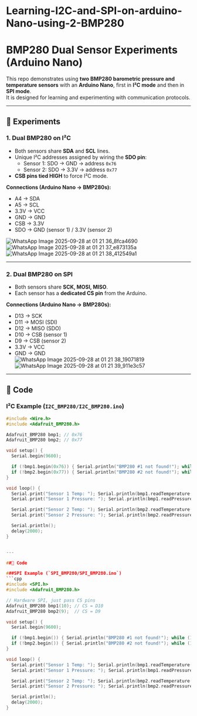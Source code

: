 # Learning-I2C-and-SPI-on-arduino-Nano-using-2-BMP280

# BMP280 Dual Sensor Experiments (Arduino Nano)

This repo demonstrates using **two BMP280 barometric pressure and temperature sensors** with an **Arduino Nano**, first in **I²C mode** and then in **SPI mode**.  
It is designed for learning and experimenting with communication protocols.

---

## 🧪 Experiments

### 1. Dual BMP280 on I²C
- Both sensors share **SDA** and **SCL** lines.  
- Unique I²C addresses assigned by wiring the **SDO pin**:
  - Sensor 1: SDO → GND → address `0x76`  
  - Sensor 2: SDO → 3.3V → address `0x77`  
- **CSB pins tied HIGH** to force I²C mode.  

**Connections (Arduino Nano → BMP280s):**
- A4 → SDA  
- A5 → SCL  
- 3.3V → VCC  
- GND → GND  
- CSB → 3.3V  
- SDO → GND (sensor 1) / 3.3V (sensor 2)  


![WhatsApp Image 2025-09-28 at 01 21 36_8fca4690](https://github.com/user-attachments/assets/071b3b22-31a9-4113-9103-9b86ce5ffaa1)
![WhatsApp Image 2025-09-28 at 01 21 37_e873135a](https://github.com/user-attachments/assets/4e365eac-b145-492e-9a55-bc3617de709b)
![WhatsApp Image 2025-09-28 at 01 21 38_412549a1](https://github.com/user-attachments/assets/0b8e1a55-5a52-4c26-9cba-4615ffb98fe1)

---

### 2. Dual BMP280 on SPI
- Both sensors share **SCK, MOSI, MISO**.  
- Each sensor has a **dedicated CS pin** from the Arduino.  

**Connections (Arduino Nano → BMP280s):**
- D13 → SCK  
- D11 → MOSI (SDI)  
- D12 → MISO (SDO)  
- D10 → CSB (sensor 1)  
- D9  → CSB (sensor 2)  
- 3.3V → VCC  
- GND → GND  
![WhatsApp Image 2025-09-28 at 01 21 38_19071819](https://github.com/user-attachments/assets/e9264766-5776-4cc4-a57b-6879ab9856b3)
![WhatsApp Image 2025-09-28 at 01 21 39_911e3c57](https://github.com/user-attachments/assets/ac8e6fdd-f2b5-4822-8fe9-16beef6de847)

---

## 📂 Code

### I²C Example (`I2C_BMP280/I2C_BMP280.ino`)
```cpp
#include <Wire.h>
#include <Adafruit_BMP280.h>

Adafruit_BMP280 bmp1; // 0x76
Adafruit_BMP280 bmp2; // 0x77

void setup() {
  Serial.begin(9600);

  if (!bmp1.begin(0x76)) { Serial.println("BMP280 #1 not found!"); while (1); }
  if (!bmp2.begin(0x77)) { Serial.println("BMP280 #2 not found!"); while (1); }
}

void loop() {
  Serial.print("Sensor 1 Temp: "); Serial.println(bmp1.readTemperature());
  Serial.print("Sensor 1 Pressure: "); Serial.println(bmp1.readPressure() / 100.0);

  Serial.print("Sensor 2 Temp: "); Serial.println(bmp2.readTemperature());
  Serial.print("Sensor 2 Pressure: "); Serial.println(bmp2.readPressure() / 100.0);

  Serial.println();
  delay(2000);
}


---

##📂 Code

###SPI Example (`SPI_BMP280/SPI_BMP280.ino`)
```cpp
#include <SPI.h>
#include <Adafruit_BMP280.h>

// Hardware SPI, just pass CS pins
Adafruit_BMP280 bmp1(10); // CS = D10
Adafruit_BMP280 bmp2(9);  // CS = D9

void setup() {
  Serial.begin(9600);

  if (!bmp1.begin()) { Serial.println("BMP280 #1 not found!"); while (1); }
  if (!bmp2.begin()) { Serial.println("BMP280 #2 not found!"); while (1); }
}

void loop() {
  Serial.print("Sensor 1 Temp: "); Serial.println(bmp1.readTemperature());
  Serial.print("Sensor 1 Pressure: "); Serial.println(bmp1.readPressure() / 100.0);

  Serial.print("Sensor 2 Temp: "); Serial.println(bmp2.readTemperature());
  Serial.print("Sensor 2 Pressure: "); Serial.println(bmp2.readPressure() / 100.0);

  Serial.println();
  delay(2000);
}

